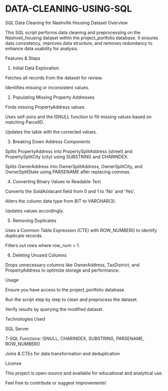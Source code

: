 # DATA-CLEANING-USING-SQL
SQL Data Cleaning for Nashville Housing Dataset
Overview

This SQL script performs data cleaning and preprocessing on the Nashveil_housing dataset within the project_portfolio database. It ensures data consistency, improves data structure, and removes redundancy to enhance data usability for analysis.

Features & Steps

1. Initial Data Exploration

Fetches all records from the dataset for review.

Identifies missing or inconsistent values.

2. Populating Missing Property Addresses

Finds missing PropertyAddress values.

Uses self-joins and the ISNULL function to fill missing values based on matching ParcelID.

Updates the table with the corrected values.

3. Breaking Down Address Components

Splits PropertyAddress into PropertySplitAddress (street) and PropertySplitCity (city) using SUBSTRING and CHARINDEX.

Splits OwnerAddress into OwnerSplitAddress, OwnerSplitCity, and OwnerSplitState using PARSENAME after replacing commas.

4. Converting Binary Values to Readable Text

Converts the SoldAsVacant field from 0 and 1 to 'No' and 'Yes'.

Alters the column data type from BIT to VARCHAR(3).

Updates values accordingly.

5. Removing Duplicates

Uses a Common Table Expression (CTE) with ROW_NUMBER() to identify duplicate records.

Filters out rows where row_num > 1.

6. Deleting Unused Columns

Drops unnecessary columns like OwnerAddress, TaxDistrict, and PropertyAddress to optimize storage and performance.

Usage

Ensure you have access to the project_portfolio database.

Run the script step by step to clean and preprocess the dataset.

Verify results by querying the modified dataset.

Technologies Used

SQL Server

T-SQL Functions: ISNULL, CHARINDEX, SUBSTRING, PARSENAME, ROW_NUMBER()

Joins & CTEs for data transformation and deduplication

License

This project is open-source and available for educational and analytical use.

Feel free to contribute or suggest improvements!

